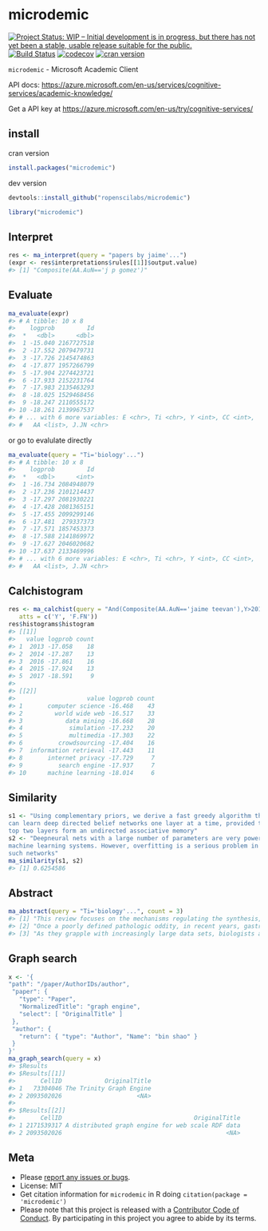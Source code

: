 microdemic
==========

[![Project Status: WIP – Initial development is in progress, but there has not yet been a stable, usable release suitable for the public.](http://www.repostatus.org/badges/latest/wip.svg)](http://www.repostatus.org/#wip)
[![Build Status](https://travis-ci.org/ropenscilabs/microdemic.svg?branch=master)](https://travis-ci.org/ropenscilabs/microdemic)
[![codecov](https://codecov.io/gh/ropenscilabs/microdemic/branch/master/graph/badge.svg)](https://codecov.io/gh/ropenscilabs/microdemic)
[![cran version](https://www.r-pkg.org/badges/version/microdemic)](https://cran.r-project.org/package=microdemic)

`microdemic` - Microsoft Academic Client

API docs: <https://azure.microsoft.com/en-us/services/cognitive-services/academic-knowledge/>

Get a API key at <https://azure.microsoft.com/en-us/try/cognitive-services/>

## install

cran version


```r
install.packages("microdemic")
```

dev version


```r
devtools::install_github("ropenscilabs/microdemic")
```


```r
library("microdemic")
```

## Interpret


```r
res <- ma_interpret(query = "papers by jaime'...")
(expr <- res$interpretations$rules[[1]]$output.value)
#> [1] "Composite(AA.AuN=='j p gomez')"
```

## Evaluate


```r
ma_evaluate(expr)
#> # A tibble: 10 x 8
#>    logprob         Id
#>  *   <dbl>      <dbl>
#>  1 -15.040 2167727518
#>  2 -17.552 2079479731
#>  3 -17.726 2145474863
#>  4 -17.877 1957266799
#>  5 -17.904 2274423721
#>  6 -17.933 2152231764
#>  7 -17.983 2135463293
#>  8 -18.025 1529468456
#>  9 -18.247 2110555172
#> 10 -18.261 2139967537
#> # ... with 6 more variables: E <chr>, Ti <chr>, Y <int>, CC <int>,
#> #   AA <list>, J.JN <chr>
```

or go to evalulate directly


```r
ma_evaluate(query = "Ti='biology'...")
#> # A tibble: 10 x 8
#>    logprob         Id
#>  *   <dbl>      <int>
#>  1 -16.734 2084948079
#>  2 -17.236 2101214437
#>  3 -17.297 2081930221
#>  4 -17.428 2081365151
#>  5 -17.455 2099299146
#>  6 -17.481  279337373
#>  7 -17.571 1857453373
#>  8 -17.588 2141869972
#>  9 -17.627 2046020682
#> 10 -17.637 2133469996
#> # ... with 6 more variables: E <chr>, Ti <chr>, Y <int>, CC <int>,
#> #   AA <list>, J.JN <chr>
```

## Calchistogram


```r
res <- ma_calchist(query = "And(Composite(AA.AuN=='jaime teevan'),Y>2012)",
   atts = c('Y', 'F.FN'))
res$histograms$histogram
#> [[1]]
#>   value logprob count
#> 1  2013 -17.058    18
#> 2  2014 -17.287    13
#> 3  2016 -17.861    16
#> 4  2015 -17.924    13
#> 5  2017 -18.591     9
#> 
#> [[2]]
#>                    value logprob count
#> 1       computer science -16.468    43
#> 2         world wide web -16.517    33
#> 3            data mining -16.668    28
#> 4             simulation -17.232    20
#> 5             multimedia -17.303    22
#> 6          crowdsourcing -17.404    16
#> 7  information retrieval -17.443    11
#> 8       internet privacy -17.729     7
#> 9          search engine -17.937     7
#> 10      machine learning -18.014     6
```

## Similarity


```r
s1 <- "Using complementary priors, we derive a fast greedy algorithm that
can learn deep directed belief networks one layer at a time, provided the
top two layers form an undirected associative memory"
s2 <- "Deepneural nets with a large number of parameters are very powerful
machine learning systems. However, overfitting is a serious problem in
such networks"
ma_similarity(s1, s2)
#> [1] 0.6254586
```

## Abstract


```r
ma_abstract(query = "Ti='biology'...", count = 3)
#> [1] "This review focuses on the mechanisms regulating the synthesis, secretion, biological actions, and therapeutic relevance of the incretin peptides glucose-dependent insulinotropic polypeptide (GIP) and glucagon-like peptide-1 (GLP-1). The published literature was reviewed, with emphasis on recent advances in our understanding of the biology of GIP and GLP-1. GIP and GLP-1 are both secreted within minutes of nutrient ingestion and facilitate the rapid disposal of ingested nutrients. Both peptides share common actions on islet β-cells acting through structurally distinct yet related receptors. Incretin-receptor activation leads to glucose-dependent insulin secretion, induction of β-cell proliferation, and enhanced resistance to apoptosis. GIP also promotes energy storage via direct actions on adipose tissue, and enhances bone formation via stimulation of osteoblast proliferation and inhibition of apoptosis. In contrast, GLP-1 exerts glucoregulatory actions via slowing of gastric emptying and glucose-dependent inhibition of glucagon secretion. GLP-1 also promotes satiety and sustained GLP-1–receptor activation is associated with weight loss in both preclinical and clinical studies. The rapid degradation of both GIP and GLP-1 by the enzyme dipeptidyl peptidase-4 has led to the development of degradation-resistant GLP-1–receptor agonists and dipeptidyl peptidase-4 inhibitors for the treatment of type 2 diabetes. These agents decrease hemoglobin A1c (HbA1c) safely without weight gain in subjects with type 2 diabetes. GLP-1 and GIP integrate nutrient-derived signals to control food intake, energy absorption, and assimilation. Recently approved therapeutic agents based on potentiation of incretin action provide new physiologically based approaches for the treatment of type 2 diabetes."
#> [2] "Once a poorly defined pathologic oddity, in recent years, gastrointestinal stromal tumor (GIST) has emerged as a distinct oncogenetic entity that is now center stage in clinical trials of kinase-targeted therapies. This review charts the rapid progress that has established GIST as a model for understanding the role of oncogenic kinase mutations in human tumorigenesis. Approximately 80% to 85% of GISTs harbor activating mutations of the KIT tyrosine kinase. In a series of 322 GISTs (including 140 previously published cases) studied by the authors in detail, mutations in the KIT gene occurred with decreasing frequency in exons 11 (66.1%), 9 (13%), 13 (1.2%), and 17 (0.6%). In the same series, a subset of tumors had mutations in the KIT-related kinase gene PDGF receptor alpha (PDGFRA), which occurred in either exon 18 (5.6%) or 12 (1.5%). The remainder of GISTs (12%) were wild type for both KIT and PDGFRA. Comparative studies of KIT-mutant, PDGFRA-mutant, and wild-type GISTs indicate that there are many simi..."                                                                                                                                                                                                                                                                                                                                                                                                                                                                                                                                                                                                                                                                                                                                                                                                               
#> [3] "As they grapple with increasingly large data sets, biologists and computer scientists uncork new bottlenecks."
```

## Graph search


```r
x <- '{
"path": "/paper/AuthorIDs/author",
 "paper": {
   "type": "Paper",
   "NormalizedTitle": "graph engine",
   "select": [ "OriginalTitle" ]
 },
 "author": {
   "return": { "type": "Author", "Name": "bin shao" }
 }
}'
ma_graph_search(query = x)
#> $Results
#> $Results[[1]]
#>       CellID            OriginalTitle
#> 1   73304046 The Trinity Graph Engine
#> 2 2093502026                     <NA>
#> 
#> $Results[[2]]
#>       CellID                                     OriginalTitle
#> 1 2171539317 A distributed graph engine for web scale RDF data
#> 2 2093502026                                              <NA>
```


## Meta

* Please [report any issues or bugs](https://github.com/ropenscilabs/microdemic/issues).
* License: MIT
* Get citation information for `microdemic` in R doing `citation(package = 'microdemic')`
* Please note that this project is released with a [Contributor Code of Conduct](CONDUCT.md). By participating in this project you agree to abide by its terms.
